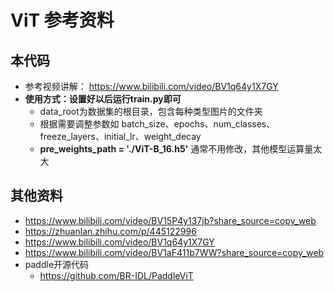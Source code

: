 # ViT 参考资料
## 本代码
  * 参考视频讲解： https://www.bilibili.com/video/BV1q64y1X7GY
  * **使用方式：设置好以后运行train.py即可**
    * data_root为数据集的根目录，包含每种类型图片的文件夹
    * 根据需要调整参数如 batch_size、epochs、num_classes、freeze_layers、initial_lr、weight_decay 
    * **pre_weights_path = './ViT-B_16.h5'** 通常不用修改，其他模型运算量太大

## 其他资料
* https://www.bilibili.com/video/BV15P4y137jb?share_source=copy_web
* https://zhuanlan.zhihu.com/p/445122996
* https://www.bilibili.com/video/BV1q64y1X7GY
* https://www.bilibili.com/video/BV1aF411b7WW?share_source=copy_web
* paddle开源代码 
  * https://github.com/BR-IDL/PaddleViT

